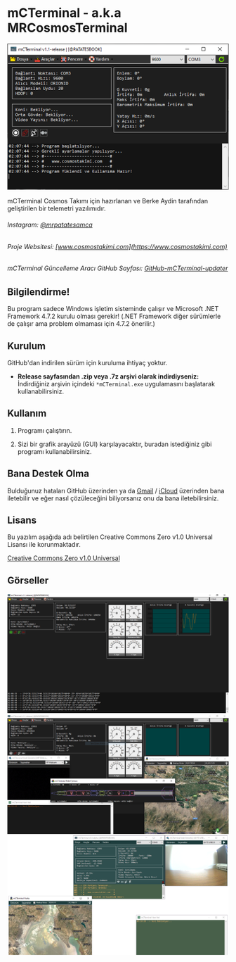 # mCTerminal - a.k.a MRCosmosTerminal
![mCTerminal - Ana Ekran](https://github.com/mrpatatesamca/mCTerminal/blob/master/.github/images/anaekran.PNG)

mCTerminal Cosmos Takımı için hazırlanan ve Berke Aydin tarafından geliştirilen bir telemetri yazılımıdır.
###### Instagram: [@mrpatatesamca](https://www.instagram.com/mrpatatesamca)
###### Proje Websitesi: [www.cosmostakimi.com](https://www.cosmostakimi.com)
###### mCTerminal Güncelleme Aracı GitHub Sayfası: [GitHub-mCTerminal-updater](https://github.com/mrpatatesamca/mCTerminal-updater)


## Bilgilendirme!

Bu program sadece Windows işletim sisteminde çalışır ve Microsoft .NET Framework 4.7.2 kurulu olması gerekir! (.NET Framework diğer sürümlerle de çalışır ama problem olmaması için 4.7.2 önerilir.)

## Kurulum

GitHub'dan indirilen sürüm için kuruluma ihtiyaç yoktur.

- **Release sayfasından .zip veya .7z arşivi olarak indirdiyseniz:**
İndirdiğiniz arşivin içindeki `*mCTerminal.exe` uygulamasını başlatarak kullanabilirsiniz.


## Kullanım

1. Programı çalıştırın.

2. Sizi bir grafik arayüzü (GUI) karşılayacaktır, buradan istediğiniz gibi programı kullanabilirsiniz.

## Bana Destek Olma
Bulduğunuz hataları GitHub üzerinden ya da [Gmail](mailto:berkeaydin618@gmail.com) / [iCloud](mailto:berke_aydin61@icloud.com) üzerinden bana iletebilir ve eğer nasıl çözüleceğini biliyorsanız onu da bana iletebilirsiniz.

## Lisans
Bu yazılım aşağıda adı belirtilen Creative Commons Zero v1.0 Universal Lisansı ile korunmaktadır.

[Creative Commons Zero v1.0 Universal](https://creativecommons.org/publicdomain/zero/1.0/legalcode)

## Görseller
![mCTerminal - Tam Ekran Görüntüsü](https://github.com/mrpatatesamca/mCTerminal/blob/master/.github/images/tamekran.PNG)
![mCTerminal - Bütün Ekranlar 1](https://github.com/mrpatatesamca/mCTerminal/blob/master/.github/images/tamekran4.PNG)
![mCTerminal - Bütün Ekranlar 2](https://github.com/mrpatatesamca/mCTerminal/blob/master/.github/images/tamekran5.PNG)
